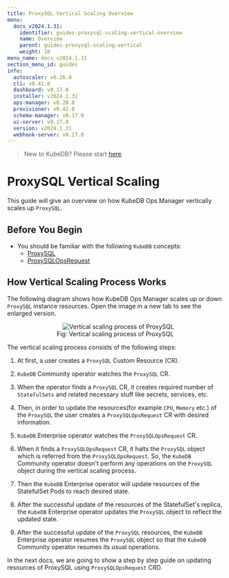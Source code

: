 ```yaml
---
title: ProxySQL Vertical Scaling Overview
menu:
  docs_v2024.1.31:
    identifier: guides-proxysql-scaling-vertical-overview
    name: Overview
    parent: guides-proxysql-scaling-vertical
    weight: 10
menu_name: docs_v2024.1.31
section_menu_id: guides
info:
  autoscaler: v0.26.0
  cli: v0.41.0
  dashboard: v0.17.0
  installer: v2024.1.31
  ops-manager: v0.28.0
  provisioner: v0.41.0
  schema-manager: v0.17.0
  ui-server: v0.17.0
  version: v2024.1.31
  webhook-server: v0.17.0
---
```


> New to KubeDB? Please start [here](/docs/v2024.1.31/README).

# ProxySQL Vertical Scaling

This guide will give an overview on how KubeDB Ops Manager vertically scales up `ProxySQL`.

## Before You Begin

- You should be familiar with the following `KubeDB` concepts:
  - [ProxySQL](/docs/v2024.1.31/guides/proxysql/concepts/proxysql/)
  - [ProxySQLOpsRequest](/docs/v2024.1.31/guides/proxysql/concepts/opsrequest/)

## How Vertical Scaling Process Works

The following diagram shows how KubeDB Ops Manager scales up or down `ProxySQL` instance resources. Open the image in a new tab to see the enlarged version.

<figure align="center">
  <img alt="Vertical scaling process of ProxySQL" src="/docs/v2024.1.31/guides/proxysql/scaling/vertical-scaling/overview/images/vertical-scaling.png">
<figcaption align="center">Fig: Vertical scaling process of ProxySQL</figcaption>
</figure>

The vertical scaling process consists of the following steps:

1. At first, a user creates a `ProxySQL` Custom Resource (CR).

2. `KubeDB` Community operator watches the `ProxySQL` CR.

3. When the operator finds a `ProxySQL` CR, it creates required number of `StatefulSets` and related necessary stuff like secrets, services, etc.

4. Then, in order to update the resources(for example `CPU`, `Memory` etc.) of the `ProxySQL` the user creates a `ProxySQLOpsRequest` CR with desired information.

5. `KubeDB` Enterprise operator watches the `ProxySQLOpsRequest` CR.

6. When it finds a `ProxySQLOpsRequest` CR, it halts the `ProxySQL` object which is referred from the `ProxySQLOpsRequest`. So, the `KubeDB` Community operator doesn't perform any operations on the `ProxySQL` object during the vertical scaling process.  

7. Then the `KubeDB` Enterprise operator will update resources of the StatefulSet Pods to reach desired state.

8. After the successful update of the resources of the StatefulSet's replica, the `KubeDB` Enterprise operator updates the `ProxySQL` object to reflect the updated state.

9. After the successful update  of the `ProxySQL` resources, the `KubeDB` Enterprise operator resumes the `ProxySQL` object so that the `KubeDB` Community operator resumes its usual operations.

In the next docs, we are going to show a step by step guide on updating resources of ProxySQL using `ProxySQLOpsRequest` CRD.